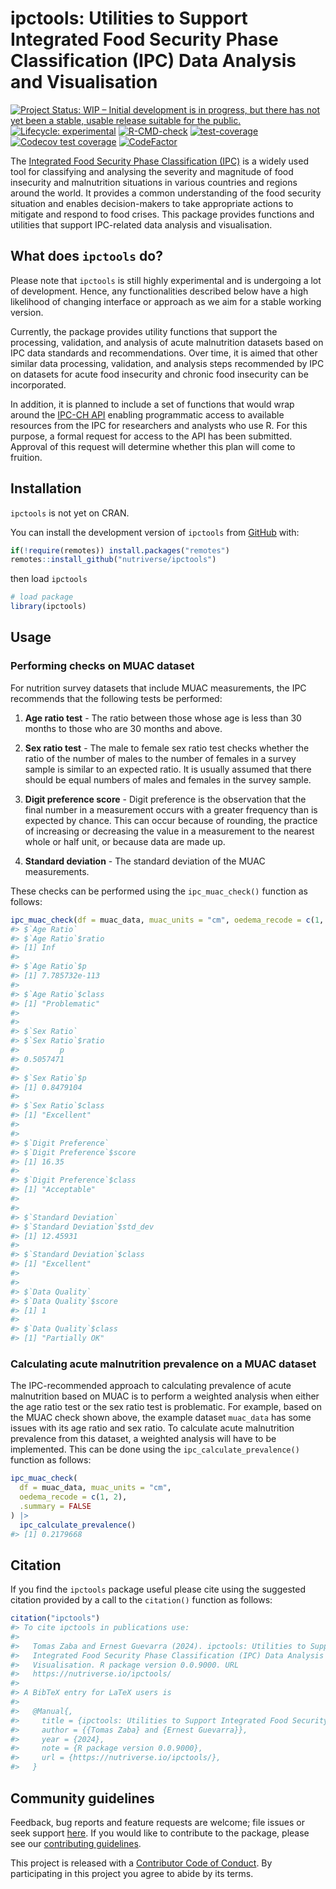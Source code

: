 
<!-- README.md is generated from README.Rmd. Please edit that file -->

# ipctools: Utilities to Support Integrated Food Security Phase Classification (IPC) Data Analysis and Visualisation

<!-- badges: start -->

[![Project Status: WIP – Initial development is in progress, but there
has not yet been a stable, usable release suitable for the
public.](https://www.repostatus.org/badges/latest/wip.svg)](https://www.repostatus.org/#wip)
[![Lifecycle:
experimental](https://img.shields.io/badge/lifecycle-experimental-orange.svg)](https://lifecycle.r-lib.org/articles/stages.html#experimental)
[![R-CMD-check](https://github.com/nutriverse/ipctools/actions/workflows/R-CMD-check.yaml/badge.svg)](https://github.com/nutriverse/ipctools/actions/workflows/R-CMD-check.yaml)
[![test-coverage](https://github.com/nutriverse/ipctools/actions/workflows/test-coverage.yaml/badge.svg)](https://github.com/nutriverse/ipctools/actions/workflows/test-coverage.yaml)
[![Codecov test
coverage](https://codecov.io/gh/nutriverse/ipctools/branch/main/graph/badge.svg)](https://app.codecov.io/gh/nutriverse/ipctools?branch=main)
[![CodeFactor](https://www.codefactor.io/repository/github/nutriverse/ipctools/badge)](https://www.codefactor.io/repository/github/nutriverse/ipctools)
<!-- badges: end -->

The [Integrated Food Security Phase Classification
(IPC)](https://www.ipcinfo.org/) is a widely used tool for classifying
and analysing the severity and magnitude of food insecurity and
malnutrition situations in various countries and regions around the
world. It provides a common understanding of the food security situation
and enables decision-makers to take appropriate actions to mitigate and
respond to food crises. This package provides functions and utilities
that support IPC-related data analysis and visualisation.

## What does `ipctools` do?

Please note that `ipctools` is still highly experimental and is
undergoing a lot of development. Hence, any functionalities described
below have a high likelihood of changing interface or approach as we aim
for a stable working version.

Currently, the package provides utility functions that support the
processing, validation, and analysis of acute malnutrition datasets
based on IPC data standards and recommendations. Over time, it is aimed
that other similar data processing, validation, and analysis steps
recommended by IPC on datasets for acute food insecurity and chronic
food insecurity can be incorporated.

In addition, it is planned to include a set of functions that would wrap
around the [IPC-CH
API](https://www.ipcinfo.org/ipc-country-analysis/api/) enabling
programmatic access to available resources from the IPC for researchers
and analysts who use R. For this purpose, a formal request for access to
the API has been submitted. Approval of this request will determine
whether this plan will come to fruition.

## Installation

`ipctools` is not yet on CRAN.

You can install the development version of `ipctools` from
[GitHub](https://github.com/nutriverse/ipctools) with:

``` r
if(!require(remotes)) install.packages("remotes")
remotes::install_github("nutriverse/ipctools")
```

then load `ipctools`

``` r
# load package
library(ipctools)
```

## Usage

### Performing checks on MUAC dataset

For nutrition survey datasets that include MUAC measurements, the IPC
recommends that the following tests be performed:

1.  **Age ratio test** - The ratio between those whose age is less than
    30 months to those who are 30 months and above.

2.  **Sex ratio test** - The male to female sex ratio test checks
    whether the ratio of the number of males to the number of females in
    a survey sample is similar to an expected ratio. It is usually
    assumed that there should be equal numbers of males and females in
    the survey sample.

3.  **Digit preference score** - Digit preference is the observation
    that the final number in a measurement occurs with a greater
    frequency than is expected by chance. This can occur because of
    rounding, the practice of increasing or decreasing the value in a
    measurement to the nearest whole or half unit, or because data are
    made up.

4.  **Standard deviation** - The standard deviation of the MUAC
    measurements.

These checks can be performed using the `ipc_muac_check()` function as
follows:

``` r
ipc_muac_check(df = muac_data, muac_units = "cm", oedema_recode = c(1, 2))
#> $`Age Ratio`
#> $`Age Ratio`$ratio
#> [1] Inf
#> 
#> $`Age Ratio`$p
#> [1] 7.785732e-113
#> 
#> $`Age Ratio`$class
#> [1] "Problematic"
#> 
#> 
#> $`Sex Ratio`
#> $`Sex Ratio`$ratio
#>         p 
#> 0.5057471 
#> 
#> $`Sex Ratio`$p
#> [1] 0.8479104
#> 
#> $`Sex Ratio`$class
#> [1] "Excellent"
#> 
#> 
#> $`Digit Preference`
#> $`Digit Preference`$score
#> [1] 16.35
#> 
#> $`Digit Preference`$class
#> [1] "Acceptable"
#> 
#> 
#> $`Standard Deviation`
#> $`Standard Deviation`$std_dev
#> [1] 12.45931
#> 
#> $`Standard Deviation`$class
#> [1] "Excellent"
#> 
#> 
#> $`Data Quality`
#> $`Data Quality`$score
#> [1] 1
#> 
#> $`Data Quality`$class
#> [1] "Partially OK"
```

### Calculating acute malnutrition prevalence on a MUAC dataset

The IPC-recommended approach to calculating prevalence of acute
malnutrition based on MUAC is to perform a weighted analysis when either
the age ratio test or the sex ratio test is problematic. For example,
based on the MUAC check shown above, the example dataset `muac_data` has
some issues with its age ratio and sex ratio. To calculate acute
malnutrition prevalence from this dataset, a weighted analysis will have
to be implemented. This can be done using the
`ipc_calculate_prevalence()` function as follows:

``` r
ipc_muac_check(
  df = muac_data, muac_units = "cm", 
  oedema_recode = c(1, 2), 
  .summary = FALSE
) |>
  ipc_calculate_prevalence()
#> [1] 0.2179668
```

## Citation

If you find the `ipctools` package useful please cite using the
suggested citation provided by a call to the `citation()` function as
follows:

``` r
citation("ipctools")
#> To cite ipctools in publications use:
#> 
#>   Tomas Zaba and Ernest Guevarra (2024). ipctools: Utilities to Support
#>   Integrated Food Security Phase Classification (IPC) Data Analysis and
#>   Visualisation. R package version 0.0.9000. URL
#>   https://nutriverse.io/ipctools/
#> 
#> A BibTeX entry for LaTeX users is
#> 
#>   @Manual{,
#>     title = {ipctools: Utilities to Support Integrated Food Security Phase Classification (IPC) Data Analysis and Visualisation},
#>     author = {{Tomas Zaba} and {Ernest Guevarra}},
#>     year = {2024},
#>     note = {R package version 0.0.9000},
#>     url = {https://nutriverse.io/ipctools/},
#>   }
```

## Community guidelines

Feedback, bug reports and feature requests are welcome; file issues or
seek support [here](https://github.com/nutriverse/ipctools/issues). If
you would like to contribute to the package, please see our
[contributing
guidelines](https://nutriverse.io/ipctools/CONTRIBUTING.html).

This project is released with a [Contributor Code of
Conduct](https://nutriverse.io/ipctools/CODE_OF_CONDUCT.html). By
participating in this project you agree to abide by its terms.
